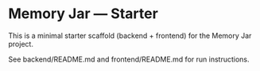 # Memory Jar — Starter

This is a minimal starter scaffold (backend + frontend) for the Memory Jar project.

See backend/README.md and frontend/README.md for run instructions.